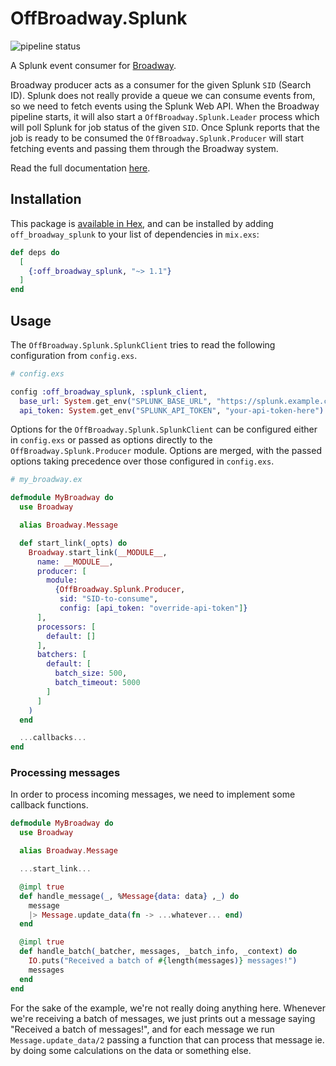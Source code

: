 # OffBroadway.Splunk

![pipeline status](https://github.com/Intility/off_broadway_splunk/actions/workflows/elixir.yaml/badge.svg?event=push)

A Splunk event consumer for [Broadway](https://github.com/dashbitco/broadway).

Broadway producer acts as a consumer for the given Splunk `SID` (Search ID).
Splunk does not really provide a queue we can consume events from, so we need to fetch events using the
Splunk Web API. When the Broadway pipeline starts, it will also start a `OffBroadway.Splunk.Leader` process
which will poll Splunk for job status of the given `SID`. Once Splunk reports that the job is ready to be consumed
the `OffBroadway.Splunk.Producer` will start fetching events and passing them through the Broadway system.

Read the full documentation [here](https://hexdocs.pm/off_broadway_splunk/readme.html).

## Installation

This package is [available in Hex](https://hex.pm/packages/off_broadway_splunk), and can be installed
by adding `off_broadway_splunk` to your list of dependencies in `mix.exs`:

```elixir
def deps do
  [
    {:off_broadway_splunk, "~> 1.1"}
  ]
end
```

## Usage

The `OffBroadway.Splunk.SplunkClient` tries to read the following configuration from `config.exs`.

```elixir
# config.exs

config :off_broadway_splunk, :splunk_client,
  base_url: System.get_env("SPLUNK_BASE_URL", "https://splunk.example.com"),
  api_token: System.get_env("SPLUNK_API_TOKEN", "your-api-token-here")
```

Options for the `OffBroadway.Splunk.SplunkClient` can be configured either in `config.exs` or passed as
options directly to the `OffBroadway.Splunk.Producer` module. Options are merged, with the passed options
taking precedence over those configured in `config.exs`.

```elixir
# my_broadway.ex

defmodule MyBroadway do
  use Broadway

  alias Broadway.Message

  def start_link(_opts) do
    Broadway.start_link(__MODULE__,
      name: __MODULE__,
      producer: [
        module:
          {OffBroadway.Splunk.Producer,
           sid: "SID-to-consume",
           config: [api_token: "override-api-token"]}
      ],
      processors: [
        default: []
      ],
      batchers: [
        default: [
          batch_size: 500,
          batch_timeout: 5000
        ]
      ]
    )
  end

  ...callbacks...
end
```

### Processing messages

In order to process incoming messages, we need to implement some callback functions.

```elixir
defmodule MyBroadway do
  use Broadway

  alias Broadway.Message

  ...start_link...

  @impl true
  def handle_message(_, %Message{data: data} ,_) do
    message
    |> Message.update_data(fn -> ...whatever... end)
  end

  @impl true
  def handle_batch(_batcher, messages, _batch_info, _context) do
    IO.puts("Received a batch of #{length(messages)} messages!")
    messages
  end
end
```

For the sake of the example, we're not really doing anything here. Whenever we're receiving a batch of messages, we just prints out a
message saying "Received a batch of messages!", and for each message we run `Message.update_data/2` passing a function that can process
that message ie. by doing some calculations on the data or something else.
